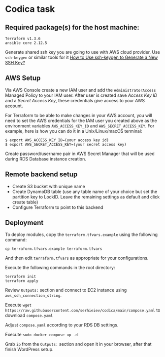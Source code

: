 # Codica task

## Required package(s) for the host machine:
```
Terraform v1.3.6
ansible core 2.12.5
```

Generate shared ssh key you are going to use with AWS cloud provider. Use `ssh-keygen` or similar tools for it [How to Use ssh-keygen to Generate a New SSH Key?](https://www.ssh.com/academy/ssh/keygen)

## AWS Setup

Via AWS Console create a new IAM user and add the `AdministratorAccess` Managed Policy to your IAM user. After user is created save _Access Key ID_ and a _Secret Access Key_, these credentials give access to your AWS account.

For Terraform to be able to make changes in your AWS account, you will need to set the AWS credentials for the IAM user you created above as the environment variables `AWS_ACCESS_KEY_ID` and `AWS_SECRET_ACCESS_KEY`. For example, here is how you can do it in a Unix/Linux/macOS terminal:

```
$ export AWS_ACCESS_KEY_ID=(your access key id)
$ export AWS_SECRET_ACCESS_KEY=(your secret access key)
```

Create password/username pair in AWS Secret Manager that will be used during RDS Database instance creation.

## Remote backend setup

- Create S3 bucket with unique name
- Create DynamoDB table (use any table name of your choice but set the partition key to LockID. Leave the remaining settings as default and click create table)
- Configure Terraform to point to this backend

## Deployment
To deploy modules, copy the `terraform.tfvars.example` using the following command:

```
cp terraform.tfvars.example terraform.tfvars
```

And then edit `terraform.tfvars` as appropriate for your configurations.

Execute the following commands in the root directory:
```
terraform init
terraform apply
```

Review `Outputs:` section and connect to EC2 instance using `aws_ssh_connection_string`.

Execute `wget https://raw.githubusercontent.com/serhieiev/codica/main/compose.yaml` to download `compose.yaml`

Adjust `compose.yaml` according to your RDS DB settings.

Execute `sudo docker compose up -d`

Grab `ip` from the `Outputs:` section and open it in your browser, after that finish WordPress setup. 
